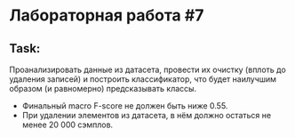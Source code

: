 # Лабораторная работа #7

## Task:
Проанализировать данные из датасета, провести их очистку (вплоть до удаления записей) и построить классификатор, что будет наилучшим образом (и равномерно) предсказывать классы.
* Финальный macro F-score не должен быть ниже 0.55.
* При удалении элементов из датасета, в нём должно остаться не менее 20 000 сэмплов.
